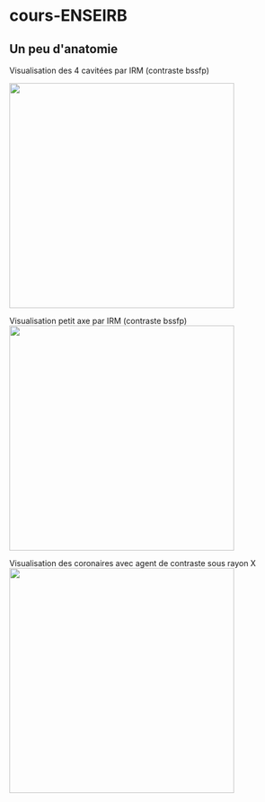 # cours-ENSEIRB

## Un peu d'anatomie

Visualisation des 4 cavitées par IRM (contraste bssfp)

<img src="https://cdn.ymaws.com/scmr.org/resource/resmgr/cow_images/2017/RV_Infarct_CMR_4_CH_SSFP.gif" width="400" height="400" />

Visualisation petit axe par IRM (contraste bssfp)
<img src="https://cdn.ymaws.com/scmr.org/resource/resmgr/cow_images/2017/RV_Infarct_CMR_SA_SSFP_2.gif" width="400" height="400" />

Visualisation des coronaires avec agent de contraste sous rayon X
<img src="https://scmr.org/resource/resmgr/cow_images/2017/RV_Infarct_RCx_Angiogram_Ini.gif" width="400" height="400" />

